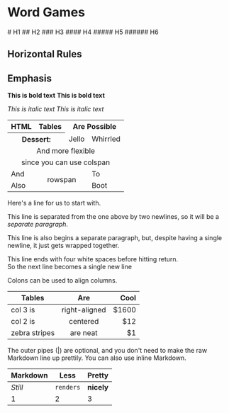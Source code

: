 <!DOCTYPE html>
<html lang="en">
<head>
    <meta charset="UTF-8">
    <meta name="viewport" content="width=device-width, initial-scale=1.0">
    <title>New York Times Word Game</title>
    <link rel="stylesheet" href="styles.css">
</head>
<body>
    <div id="game-container">
        <h1>Word Games</h1>
        <div id="game"></div>
    </div>
    <script src="script.js"></script>
</body>
</html>
# H1
## H2
### H3
#### H4
##### H5
###### H6

## Horizontal Rules

## Emphasis

**This is bold text**
__This is bold text__

*This is italic text*
_This is italic text_
<table>
  <tr><th>HTML</th><th>Tables</th><th colspan="2">Are Possible</th></tr>
  <tr><th colspan="2">Dessert:</th><td>Jello</td><td>Whirrled</td></tr>
  <tr><td colspan="4" align="center">And more flexible</td></tr>
  <tr><td colspan="4" align="center">since you can use colspan</td></tr>
  <tr><td>And</td><td rowspan="2" colspan="2" align="center">rowspan</td><td>To</td></tr>
  <tr><td>Also</td><td>Boot</td></tr>
 </table>

Here's a line for us to start with.

This line is separated from the one above by two newlines, so it will be a *separate paragraph*.

This line is also begins a separate paragraph, but,
despite having a single newline, it just gets wrapped together.

This line ends with four white spaces before hitting return.    
So the next line becomes a single new line

Colons can be used to align columns.

| Tables        | Are           | Cool  |
| ------------- |:-------------:| -----:|
| col 3 is      | right-aligned | $1600 |
| col 2 is      | centered      |   $12 |
| zebra stripes | are neat      |    $1 |

The outer pipes (|) are optional, and you don't need to make the raw Markdown line up prettily. You can also use inline Markdown.

Markdown | Less | Pretty
--- | --- | ---
*Still* | `renders` | **nicely**
1 | 2 | 3

